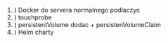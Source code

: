 1. ) Docker do servera normalnego podlaczyc
2. ) touchprobe
3. ) persistentVolume dodac + persistenVolumeClaim
4. ) Helm charty

